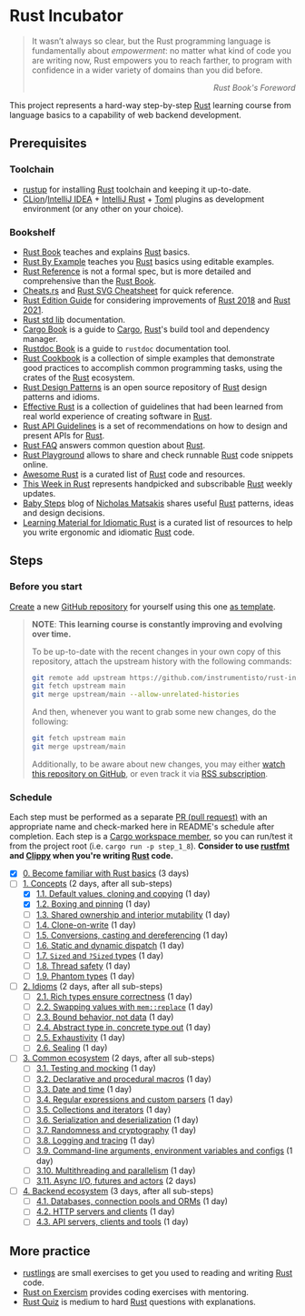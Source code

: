 Rust Incubator
==============

> It wasn’t always so clear, but the Rust programming language is fundamentally about _empowerment_: no matter what kind
> of code you are writing now, Rust empowers you to reach farther, to program with confidence in a wider variety of
> domains than you did before.
_<div align="right">Rust Book's Foreword</div>_

This project represents a hard-way step-by-step [Rust] learning course from language basics to a capability of web
backend development.

## Prerequisites

### Toolchain

- [rustup] for installing [Rust] toolchain and keeping it up-to-date.
- [CLion]/[IntelliJ IDEA] + [IntelliJ Rust] + [Toml][IntelliJ Toml] plugins as development environment (or any other on
  your choice).

### Bookshelf

- [Rust Book] teaches and explains [Rust] basics.
- [Rust By Example] teaches you [Rust] basics using editable examples.
- [Rust Reference] is not a formal spec, but is more detailed and comprehensive than the [Rust Book].
- [Cheats.rs] and [Rust SVG Cheatsheet] for quick reference.
- [Rust Edition Guide] for considering improvements of [Rust 2018] and [Rust 2021].
- [Rust std lib] documentation.
- [Cargo Book] is a guide to [Cargo], [Rust]'s build tool and dependency manager.
- [Rustdoc Book] is a guide to `rustdoc` documentation tool.
- [Rust Cookbook] is a collection of simple examples that demonstrate good practices to accomplish common programming
  tasks, using the crates of the [Rust] ecosystem.
- [Rust Design Patterns] is an open source repository of [Rust] design patterns and idioms.
- [Effective Rust] is a collection of guidelines that had been learned from real world experience of creating software
  in [Rust].
- [Rust API Guidelines] is a set of recommendations on how to design and present APIs for [Rust].
- [Rust FAQ] answers common question about [Rust].
- [Rust Playground] allows to share and check runnable [Rust] code snippets online.
- [Awesome Rust] is a curated list of [Rust] code and resources.
- [This Week in Rust] represents handpicked and subscribable [Rust] weekly updates.
- [Baby Steps] blog of [Nicholas Matsakis](https://github.com/nikomatsakis) shares useful [Rust] patterns, ideas and
  design decisions.
- [Learning Material for Idiomatic Rust] is a curated list of resources to help you write ergonomic and idiomatic [Rust]
  code.

## Steps

### Before you start

[Create][1] a new [GitHub repository] for yourself using this one [as template][11].

> __NOTE__: __This learning course is constantly improving and evolving over time.__
>
> To be up-to-date with the recent changes in your own copy of this repository, attach the upstream history with the
> following commands:
> ```bash
> git remote add upstream https://github.com/instrumentisto/rust-incubator.git
> git fetch upstream main
> git merge upstream/main --allow-unrelated-histories
> ```
> And then, whenever you want to grab some new changes, do the following:
> ```bash
> git fetch upstream main
> git merge upstream/main
> ```
> Additionally, to be aware about new changes, you may either [watch this repository on GitHub][2], or even track it
> via [RSS subscription].

### Schedule

Each step must be performed as a separate [PR (pull request)][PR] with an appropriate name and check-marked here in
README's schedule after completion. Each step is a [Cargo workspace member][13], so you can run/test it from the project
root (i.e. `cargo run -p step_1_8`). __Consider to use [rustfmt] and [Clippy] when you're writing [Rust] code.__

- [x] [0. Become familiar with Rust basics][Step 0] (3 days)
- [ ] [1. Concepts][Step 1] (2 days, after all sub-steps)
    - [x] [1.1. Default values, cloning and copying][Step 1.1] (1 day)
    - [x] [1.2. Boxing and pinning][Step 1.2] (1 day)
    - [ ] [1.3. Shared ownership and interior mutability][Step 1.3] (1 day)
    - [ ] [1.4. Clone-on-write][Step 1.4] (1 day)
    - [ ] [1.5. Conversions, casting and dereferencing][Step 1.5] (1 day)
    - [ ] [1.6. Static and dynamic dispatch][Step 1.6] (1 day)
    - [ ] [1.7. `Sized` and `?Sized` types][Step 1.7] (1 day)
    - [ ] [1.8. Thread safety][Step 1.8] (1 day)
    - [ ] [1.9. Phantom types][Step 1.9] (1 day)
- [ ] [2. Idioms][Step 2] (2 days, after all sub-steps)
    - [ ] [2.1. Rich types ensure correctness][Step 2.1] (1 day)
    - [ ] [2.2. Swapping values with `mem::replace`][Step 2.2] (1 day)
    - [ ] [2.3. Bound behavior, not data][Step 2.3] (1 day)
    - [ ] [2.4. Abstract type in, concrete type out][Step 2.4] (1 day)
    - [ ] [2.5. Exhaustivity][Step 2.5] (1 day)
    - [ ] [2.6. Sealing][Step 2.6] (1 day)
- [ ] [3. Common ecosystem][Step 3] (2 days, after all sub-steps)
    - [ ] [3.1. Testing and mocking][Step 3.1] (1 day)
    - [ ] [3.2. Declarative and procedural macros][Step 3.2] (1 day)
    - [ ] [3.3. Date and time][Step 3.3] (1 day)
    - [ ] [3.4. Regular expressions and custom parsers][Step 3.4] (1 day)
    - [ ] [3.5. Collections and iterators][Step 3.5] (1 day)
    - [ ] [3.6. Serialization and deserialization][Step 3.6] (1 day)
    - [ ] [3.7. Randomness and cryptography][Step 3.7] (1 day)
    - [ ] [3.8. Logging and tracing][Step 3.8] (1 day)
    - [ ] [3.9. Command-line arguments, environment variables and configs][Step 3.9] (1 day)
    - [ ] [3.10. Multithreading and parallelism][Step 3.10] (1 day)
    - [ ] [3.11. Async I/O, futures and actors][Step 3.11] (2 days)
- [ ] [4. Backend ecosystem][Step 4] (3 days, after all sub-steps)
    - [ ] [4.1. Databases, connection pools and ORMs][Step 4.1] (1 day)
    - [ ] [4.2. HTTP servers and clients][Step 4.2] (1 day)
    - [ ] [4.3. API servers, clients and tools][Step 4.3] (1 day)

## More practice

- [rustlings] are small exercises to get you used to reading and writing [Rust] code.
- [Rust on Exercism] provides coding exercises with mentoring.
- [Rust Quiz] is medium to hard [Rust] questions with explanations.

[Step 0]: 0_basics

[Step 1]: 1_concepts

[Step 1.1]: 1_concepts/1_1_default_clone_copy

[Step 1.2]: 1_concepts/1_2_box_pin

[Step 1.3]: 1_concepts/1_3_rc_cell

[Step 1.4]: 1_concepts/1_4_cow

[Step 1.5]: 1_concepts/1_5_convert_cast_deref

[Step 1.6]: 1_concepts/1_6_dispatch

[Step 1.7]: 1_concepts/1_7_sized

[Step 1.8]: 1_concepts/1_8_thread_safety

[Step 1.9]: 1_concepts/1_9_phantom

[Step 2]: 2_idioms

[Step 2.1]: 2_idioms/2_1_type_safety

[Step 2.2]: 2_idioms/2_2_mem_replace

[Step 2.3]: 2_idioms/2_3_bound_impl

[Step 2.4]: 2_idioms/2_4_generic_in_type_out

[Step 2.5]: 2_idioms/2_5_exhaustivity

[Step 2.6]: 2_idioms/2_6_sealing

[Step 3]: 3_ecosystem

[Step 3.1]: 3_ecosystem/3_1_testing

[Step 3.2]: 3_ecosystem/3_2_macro

[Step 3.3]: 3_ecosystem/3_3_date_time

[Step 3.4]: 3_ecosystem/3_4_regex_parsing

[Step 3.5]: 3_ecosystem/3_5_collections

[Step 3.6]: 3_ecosystem/3_6_serde

[Step 3.7]: 3_ecosystem/3_7_rand_crypto

[Step 3.8]: 3_ecosystem/3_8_log

[Step 3.9]: 3_ecosystem/3_9_cmd_env_conf

[Step 3.10]: 3_ecosystem/3_10_threads

[Step 3.11]: 3_ecosystem/3_11_async

[Step 4]: 4_backend

[Step 4.1]: 4_backend/4_1_db

[Step 4.2]: 4_backend/4_2_http

[Step 4.3]: 4_backend/4_3_api

[Awesome Rust]: https://github.com/rust-unofficial/awesome-rust

[Baby Steps]: http://smallcultfollowing.com/babysteps

[Cargo]: https://github.com/rust-lang/cargo

[Cargo Book]: https://doc.rust-lang.org/cargo

[Cheats.rs]: https://cheats.rs

[CLion]: https://www.jetbrains.com/clion

[Clippy]: https://github.com/rust-lang/rust-clippy

[Effective Rust]: https://www.lurklurk.org/effective-rust

[GitHub repository]: https://help.github.com/articles/github-glossary/#repository

[IntelliJ IDEA]: https://www.jetbrains.com/idea

[IntelliJ Rust]: https://intellij-rust.github.io

[IntelliJ Toml]: https://plugins.jetbrains.com/plugin/8195-toml

[Learning Material for Idiomatic Rust]: https://corrode.dev/blog/idiomatic-rust-resources

[PR]: https://help.github.com/articles/github-glossary/#pull-request

[RSS subscription]: https://github.com/instrumentisto/rust-incubator/commits/main.atom

[Rust]: https://www.rust-lang.org

[Rust 2018]: https://doc.rust-lang.org/edition-guide/rust-2018/index.html

[Rust 2021]: https://doc.rust-lang.org/edition-guide/rust-2021/index.html

[Rust API Guidelines]: https://rust-lang.github.io/api-guidelines

[Rust Book]: https://doc.rust-lang.org/book

[Rust By Example]: https://doc.rust-lang.org/rust-by-example

[Rust Cookbook]: https://rust-lang-nursery.github.io/rust-cookbook

[Rust Design Patterns]: https://rust-unofficial.github.io/patterns

[Rust Edition Guide]: https://doc.rust-lang.org/edition-guide

[Rust FAQ]: https://prev.rust-lang.org/faq.html

[Rust on Exercism]: https://exercism.org/tracks/rust/exercises

[Rust Playground]: https://play.rust-lang.org

[Rust Quiz]: https://github.com/dtolnay/rust-quiz

[Rust Reference]: https://doc.rust-lang.org/reference

[Rust std lib]: https://doc.rust-lang.org/std

[Rust SVG Cheatsheet]: https://www.breakdown-notes.com/make/load/rust_cs_canvas/true

[Rustdoc Book]: https://doc.rust-lang.org/rustdoc

[rustfmt]: https://github.com/rust-lang/rustfmt

[rustlings]: https://rustlings.cool

[rustup]: https://rustup.rs

[This Week in Rust]: https://this-week-in-rust.org

[1]: https://github.com/instrumentisto/rust-incubator/generate

[2]: https://github.com/instrumentisto/rust-incubator/subscription

[11]: https://help.github.com/en/articles/creating-a-repository-from-a-template

[13]: https://doc.rust-lang.org/book/ch14-03-cargo-workspaces.html
